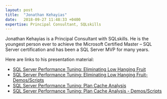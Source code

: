 ```yaml
---
layout: post
title:  "Jonathan Kehayias"
date:   2018-09-27 11:48:33 +0400
expertise: Principal Consultant, SQLskills
---
```


Jonathan Kehayias is a Principal Consultant with SQLskills. He is the youngest person ever to achieve the Microsoft Certified Master – SQL Server certification and has been a SQL Server MVP for many years.

Here are links to his presentation material:

- [SQL Server Performance Tuning: Eliminating Low Hanging Fruit](https://devintxcontent.blob.core.windows.net/showcontent/Speaker%20Presentations%20Fall%202018/Eliminating%20Low%20Hanging%20Fruit.pdf)
- [SQL Server Performance Tuning: Eliminating Low Hanging Fruit- Demos/Scripts](https://devintxcontent.blob.core.windows.net/showcontent/Speaker%20Presentations%20Fall%202018/Eliminating%20Low%20Hanging%20Fruit.zip)
- [SQL Server Performance Tuning: Plan Cache Analysis](https://devintxcontent.blob.core.windows.net/showcontent/Speaker%20Presentations%20Fall%202018/Performance%20Tuning%20with%20the%20Plan%20Cache.pdf)
- [SQL Server Performance Tuning: Plan Cache Analysis - Demos/Scripts](https://devintxcontent.blob.core.windows.net/showcontent/Speaker%20Presentations%20Fall%202018/Performance%20Tuning%20with%20the%20Plan%20Cache.zip)
